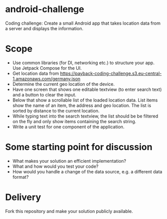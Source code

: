 # android-challenge

Coding challenge: Create a small Android app that takes location data from a server and displays the information.

# Scope
- Use common libraries (for DI, networking etc.) to structure your app. Use Jetpack Compose for the UI.
- Get location data from https://payback-coding-challenge.s3.eu-central-1.amazonaws.com/germany.json
- Determine the current geo location of the device.
- Have one screen that shows one editable textview (to enter search text) and a button to clear the input.
- Below that show a scrollable list of the loaded location data. List items show the name of an item, the address and geo location. The list is sorted by distance to the current location.
- While typing text into the search textview, the list should be be filtered on the fly and only show items containing the search string.
- Write a unit test for one component of the application.


# Some starting point for discussion
- What makes your solution an efficient implementation? 
- What and how would you test your code?
- How would you handle a change of the data source, e.g. a different data format? 

# Delivery
Fork this repository and make your solution publicly available. 
